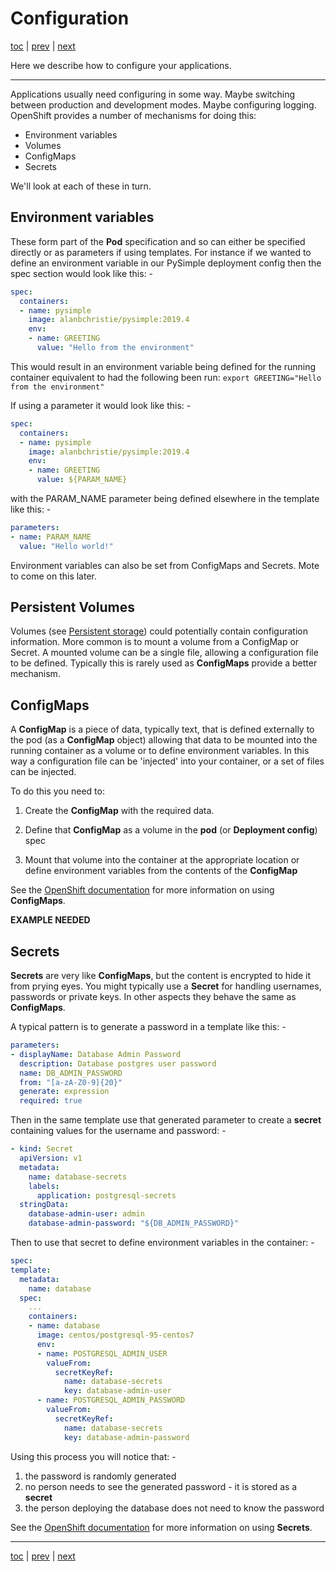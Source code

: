 # Configuration

[toc](../README.md) | [prev](../exercise-d/README.md) | [next](../tutorial-5/README.md)

Here we describe how to configure your applications. 

---

Applications usually need configuring in some way. Maybe switching between production and development modes.
Maybe configuring logging. OpenShift provides a number of mechanisms for doing this:

* Environment variables
* Volumes
* ConfigMaps
* Secrets

We'll look at each of these in turn.

## Environment variables
These form part of the **Pod** specification and so can either be specified directly or as parameters if
using templates. For instance if we wanted to define an environment variable in our PySimple deployment
config then the spec section would look like this: -

```yaml
spec:
  containers:
  - name: pysimple
    image: alanbchristie/pysimple:2019.4
    env:
    - name: GREETING
      value: "Hello from the environment"
```

This would result in an environment variable being defined for the running container equivalent to had the following been
run: `export GREETING="Hello from the environment"`

If using a parameter it would look like this: -

```yaml
spec:
  containers:
  - name: pysimple
    image: alanbchristie/pysimple:2019.4
    env:
    - name: GREETING
      value: ${PARAM_NAME}
```
with the PARAM_NAME parameter being defined elsewhere in the template like this: -

```yaml
parameters:
- name: PARAM_NAME
  value: "Hello world!"
```

Environment variables can also be set from ConfigMaps and Secrets.
Mote to come on this later.

## Persistent Volumes
Volumes (see [Persistent storage](../tutorial-3/README.md)) could potentially contain configuration information.
More common is to mount a volume from a ConfigMap or Secret. A mounted volume can be a single file, allowing 
a configuration file to be defined. Typically this is rarely used as **ConfigMaps** provide a better
mechanism.

## ConfigMaps
A **ConfigMap** is a piece of data, typically text, that is defined externally to the pod (as a **ConfigMap** object)
allowing that data to be mounted into the running container as a volume or to define environment variables. In this way a configuration file can be
'injected' into your container, or a set of files can be injected.

To do this you need to:

1.  Create the **ConfigMap** with the required data.

1.  Define that **ConfigMap** as a volume in the **pod** (or **Deployment config**) spec

1.  Mount that volume into the container at the appropriate location or define
    environment variables from the contents of the **ConfigMap** 

See the [OpenShift documentation](https://docs.okd.io/latest/dev_guide/configmaps.html)
for more information on using **ConfigMaps**.


__EXAMPLE NEEDED__
 

## Secrets
**Secrets** are very like **ConfigMaps**, but the content is encrypted to hide it from prying eyes.
You might typically use a **Secret** for handling usernames, passwords or private keys.
In other aspects they behave the same as **ConfigMaps**.

A typical pattern is to generate a password in a template like this: -

```yaml
parameters:
- displayName: Database Admin Password
  description: Database postgres user password
  name: DB_ADMIN_PASSWORD
  from: "[a-zA-Z0-9]{20}"
  generate: expression
  required: true
```

Then in the same template use that generated parameter to create a **secret**
containing values for the username and password: -

```yaml
- kind: Secret
  apiVersion: v1
  metadata:
    name: database-secrets
    labels:
      application: postgresql-secrets
  stringData:
    database-admin-user: admin
    database-admin-password: "${DB_ADMIN_PASSWORD}"
```

Then to use that secret to define environment variables in the container: -

```yaml
spec:
template:
  metadata:
    name: database
  spec:
    ...
    containers:
    - name: database
      image: centos/postgresql-95-centos7
      env:
      - name: POSTGRESQL_ADMIN_USER
        valueFrom:
          secretKeyRef:
            name: database-secrets
            key: database-admin-user
      - name: POSTGRESQL_ADMIN_PASSWORD
        valueFrom:
          secretKeyRef:
            name: database-secrets
            key: database-admin-password
```

Using this process you will notice that: -

1. the password is randomly generated
1. no person needs to see the generated password - it is stored as a **secret**
1. the person deploying the database does not need to know the password

See the [OpenShift documentation](https://docs.okd.io/latest/dev_guide/secrets.html) for more information
on using **Secrets**.

---

[toc](../README.md) | [prev](../exercise-d/README.md) | [next](../tutorial-5/README.md)

